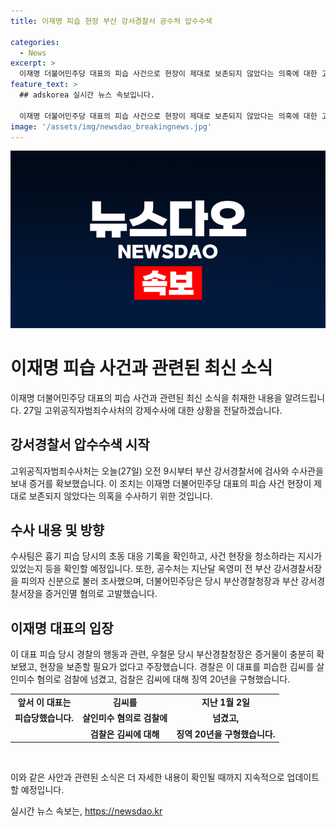 ```yaml
---
title: 이재명 피습 현장 부산 강서경찰서 공수처 압수수색

categories:
  - News
excerpt: >
  이재명 더불어민주당 대표의 피습 사건으로 현장이 제대로 보존되지 않았다는 의혹에 대한 고위공직자범죄수사처의 강제수사가 전개 중입니다. 공수처는 부산 강서경찰서 압수수색을 통해 피습 당시 경찰의 행동과 증거 확보 여부를 조사하고, 옥영미 전 부산 강서경찰서장을 피의자 신분으로 조사한 바 있습니다. 피습 사건과 관련한 세부사항을 신지원 기자가 전달합니다.
feature_text: >
  ## adskorea 실시간 뉴스 속보입니다.

  이재명 더불어민주당 대표의 피습 사건으로 현장이 제대로 보존되지 않았다는 의혹에 대한 고위공직자범죄수사처의 강제수사가 전개 중입니다. 공수처는 부산 강서경찰서 압수수색을 통해 피습 당시 경찰의 행동과 증거 확보 여부를 조사하고, 옥영미 전 부산 강서경찰서장을 피의자 신분으로 조사한 바 있습니다. 피습 사건과 관련한 세부사항을 신지원 기자가 전달합니다.
image: '/assets/img/newsdao_breakingnews.jpg'
---
```


<p><img src="/assets/img/newsdao_breakingnews.jpg" alt="adskorea 속보" /></p>

<h1>이재명 피습 사건과 관련된 최신 소식</h1>

<p data-ke-size="size16">이재명 더불어민주당 대표의 피습 사건과 관련된 최신 소식을 취재한 내용을 알려드립니다. 27일 고위공직자범죄수사처의 강제수사에 대한 상황을 전달하겠습니다.</p>

<h2 data-ke-size="size26">강서경찰서 압수수색 시작</h2>

<p data-ke-size="size16">고위공직자범죄수사처는 오늘(27일) 오전 9시부터 부산 강서경찰서에 검사와 수사관을 보내 증거를 확보했습니다. 이 조치는 이재명 더불어민주당 대표의 피습 사건 현장이 제대로 보존되지 않았다는 의혹을 수사하기 위한 것입니다.</p>

<h2 data-ke-size="size26">수사 내용 및 방향</h2>

<p data-ke-size="size16">수사팀은 흉기 피습 당시의 초동 대응 기록을 확인하고, 사건 현장을 청소하라는 지시가 있었는지 등을 확인할 예정입니다. 또한, 공수처는 지난달 옥영미 전 부산 강서경찰서장을 피의자 신분으로 불러 조사했으며, 더불어민주당은 당시 부산경찰청장과 부산 강서경찰서장을 증거인멸 혐의로 고발했습니다.</p>

<h2 data-ke-size="size26">이재명 대표의 입장</h2>

<p data-ke-size="size16">이 대표 피습 당시 경찰의 행동과 관련, 우철문 당시 부산경찰청장은 증거물이 충분히 확보됐고, 현장을 보존할 필요가 없다고 주장했습니다. 경찰은 이 대표를 피습한 김씨를 살인미수 혐의로 검찰에 넘겼고, 검찰은 김씨에 대해 징역 20년을 구형했습니다.</p>

<table>
    <tr>
        <td style="text-align: center; height: 17px;"><b>앞서 이 대표는</b></td>
        <td style="text-align: center; height: 17px;"><b>김씨를</b></td>
        <td style="text-align: center; height: 17px;"><b>지난 1월 2일</b></td>
    </tr>
    <tr>
        <td style="text-align: center; height: 17px;"><b>피습당했습니다.</b></td>
        <td style="text-align: center; height: 17px;"><b>살인미수 혐의로 검찰에</b></td>
        <td style="text-align: center; height: 17px;"><b>넘겼고,</b></td>
    </tr>
    <tr>
        <td style="text-align: center; height: 17px;"><b></b></td>
        <td style="text-align: center; height: 17px;"><b>검찰은 김씨에 대해</b></td>
        <td style="text-align: center; height: 17px;"><b>징역 20년을 구형했습니다.</b></td>
    </tr>
</table>

<p data-ke-size="size16">&nbsp;</p>

<p data-ke-size="size16">이와 같은 사안과 관련된 소식은 더 자세한 내용이 확인될 때까지 지속적으로 업데이트할 예정입니다.</p>
실시간 뉴스 속보는, <a href="https://newsdao.kr" rel="dofollow">https://newsdao.kr</a>



